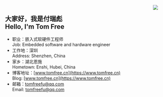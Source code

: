 
<img align="right" src="https://github-readme-stats.vercel.app/api?username=tom-free&show_icons=true&icon_color=CE1D2D&text_color=718096&bg_color=ffffff&hide_title=true" />

## 大家好，我是**付瑞彪**</br>Hello, I'm **Tom Free**

- 职业：嵌入式软硬件工程师</br>Job: Embedded software and hardware engineer
- 工作地：深圳</br>Address: Shenzhen, China
- 家乡：湖北恩施</br>Hometown: Enshi, Hubei, China
- 博客地址：[www.tomfree.cn](https://www.tomfree.cn)</br>Blog: [www.tomfree.cn](https://www.tomfree.cn)
- 邮箱：tomfreefu@qq.com</br>Email: tomfreefu@qq.com
